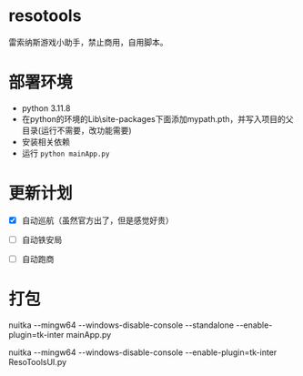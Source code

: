 <!--
 * @Author: Achetair
 * @Date: 2024-03-11 22:12:32
 * @LastEditors: Achetair
 * @LastEditTime: 2024-03-19 00:00:43
 * @Description: 
-->
# resotools
 
雷索纳斯游戏小助手，禁止商用，自用脚本。

# 部署环境

* python 3.11.8
* 在python的环境的Lib\site-packages下面添加mypath.pth，并写入项目的父目录(运行不需要，改功能需要)
* 安装相关依赖 
* 运行 <code>python mainApp.py</code>

# 更新计划

- [x] 自动巡航（虽然官方出了，但是感觉好贵）

- [ ] 自动铁安局

- [ ] 自动跑商



# 打包

nuitka --mingw64 --windows-disable-console --standalone --enable-plugin=tk-inter mainApp.py

nuitka --mingw64 --windows-disable-console --enable-plugin=tk-inter ResoToolsUI.py
